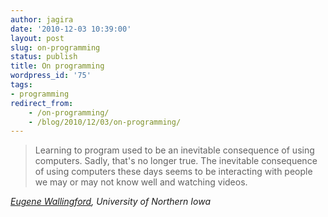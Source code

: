 ```yaml
---
author: jagira
date: '2010-12-03 10:39:00'
layout: post
slug: on-programming
status: publish
title: On programming
wordpress_id: '75'
tags:
- programming
redirect_from:
    - /on-programming/
    - /blog/2010/12/03/on-programming/
---
```


>Learning to program used to be an inevitable consequence of using
>computers. Sadly, that's no longer true. The inevitable consequence
>of using computers these days seems to be interacting with people
>we may or may not know well and watching videos.

*[Eugene Wallingford](http://www.cs.uni.edu/~wallingf/blog/ "Eugene Wallingford"), University of Northern Iowa*



